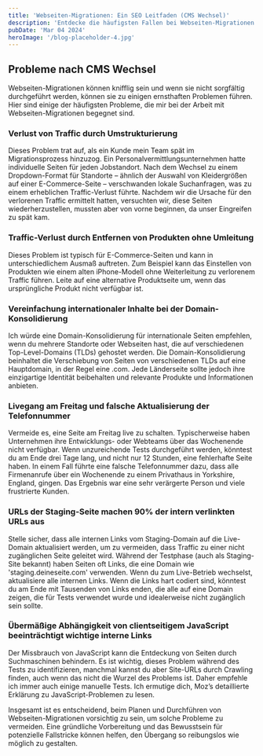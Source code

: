 ```yaml
---
title: 'Webseiten-Migrationen: Ein SEO Leitfaden (CMS Wechsel)'
description: 'Entdecke die häufigsten Fallen bei Webseiten-Migrationen und wie du sie vermeidest! Von verlorenem Traffic bis zu technischen Tücken – sichere dir jetzt Expertentipps für einen reibungslosen Übergang.'
pubDate: 'Mar 04 2024'
heroImage: '/blog-placeholder-4.jpg'
---
```




## Probleme nach CMS Wechsel

Webseiten-Migrationen können knifflig sein und wenn sie nicht sorgfältig durchgeführt werden, können sie zu einigen ernsthaften Problemen führen. Hier sind einige der häufigsten Probleme, die mir bei der Arbeit mit Webseiten-Migrationen begegnet sind.

### Verlust von Traffic durch Umstrukturierung

Dieses Problem trat auf, als ein Kunde mein Team spät im Migrationsprozess hinzuzog. Ein Personalvermittlungsunternehmen hatte individuelle Seiten für jeden Jobstandort. Nach dem Wechsel zu einem Dropdown-Format für Standorte – ähnlich der Auswahl von Kleidergrößen auf einer E-Commerce-Seite – verschwanden lokale Suchanfragen, was zu einem erheblichen Traffic-Verlust führte. Nachdem wir die Ursache für den verlorenen Traffic ermittelt hatten, versuchten wir, diese Seiten wiederherzustellen, mussten aber von vorne beginnen, da unser Eingreifen zu spät kam.

### Traffic-Verlust durch Entfernen von Produkten ohne Umleitung
Dieses Problem ist typisch für E-Commerce-Seiten und kann in unterschiedlichem Ausmaß auftreten. Zum Beispiel kann das Einstellen von Produkten wie einem alten iPhone-Modell ohne Weiterleitung zu verlorenem Traffic führen. Leite auf eine alternative Produktseite um, wenn das ursprüngliche Produkt nicht verfügbar ist.

### Vereinfachung internationaler Inhalte bei der Domain-Konsolidierung
Ich würde eine Domain-Konsolidierung für internationale Seiten empfehlen, wenn du mehrere Standorte oder Webseiten hast, die auf verschiedenen Top-Level-Domains (TLDs) gehostet werden. Die Domain-Konsolidierung beinhaltet die Verschiebung von Seiten von verschiedenen TLDs auf eine Hauptdomain, in der Regel eine .com. Jede Länderseite sollte jedoch ihre einzigartige Identität beibehalten und relevante Produkte und Informationen anbieten.

### Livegang am Freitag und falsche Aktualisierung der Telefonnummer

Vermeide es, eine Seite am Freitag live zu schalten. Typischerweise haben Unternehmen ihre Entwicklungs- oder Webteams über das Wochenende nicht verfügbar. Wenn unzureichende Tests durchgeführt werden, könntest du am Ende drei Tage lang, und nicht nur 12 Stunden, eine fehlerhafte Seite haben. In einem Fall führte eine falsche Telefonnummer dazu, dass alle Firmenanrufe über ein Wochenende zu einem Privathaus in Yorkshire, England, gingen. Das Ergebnis war eine sehr verärgerte Person und viele frustrierte Kunden.

### URLs der Staging-Seite machen 90% der intern verlinkten URLs aus

Stelle sicher, dass alle internen Links vom Staging-Domain auf die Live-Domain aktualisiert werden, um zu vermeiden, dass Traffic zu einer nicht zugänglichen Seite geleitet wird. Während der Testphase (auch als Staging-Site bekannt) haben Seiten oft Links, die eine Domain wie 'staging.deineseite.com' verwenden. Wenn du zum Live-Betrieb wechselst, aktualisiere alle internen Links. Wenn die Links hart codiert sind, könntest du am Ende mit Tausenden von Links enden, die alle auf eine Domain zeigen, die für Tests verwendet wurde und idealerweise nicht zugänglich sein sollte.

### Übermäßige Abhängigkeit von clientseitigem JavaScript beeinträchtigt wichtige interne Links

Der Missbrauch von JavaScript kann die Entdeckung von Seiten durch Suchmaschinen behindern. Es ist wichtig, dieses Problem während des Tests zu identifizieren, manchmal kannst du aber Site-URLs durch Crawling finden, auch wenn das nicht die Wurzel des Problems ist. Daher empfehle ich immer auch einige manuelle Tests. Ich ermutige dich, Moz’s detaillierte Erklärung zu JavaScript-Problemen zu lesen.

Insgesamt ist es entscheidend, beim Planen und Durchführen von Webseiten-Migrationen vorsichtig zu sein, um solche Probleme zu vermeiden. Eine gründliche Vorbereitung und das Bewusstsein für potenzielle Fallstricke können helfen, den Übergang so reibungslos wie möglich zu gestalten.